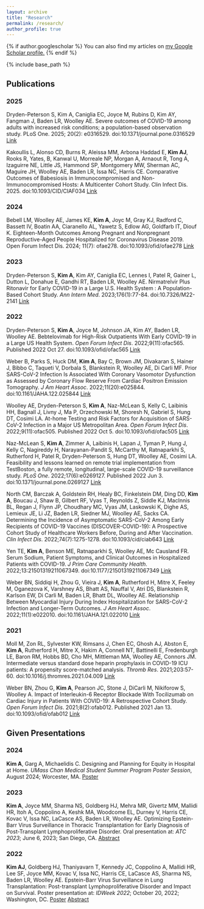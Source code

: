 ```yaml
---
layout: archive
title: "Research"
permalink: /research/
author_profile: true
---
```


{% if author.googlescholar %}
  You can also find my articles on <u><a href="{{author.googlescholar}}">my Google Scholar profile</a>.</u>
{% endif %}

{% include base_path %}

## Publications

### 2025

Dryden-Peterson S, Kim A, Caniglia EC, Joyce M, Rubins D, Kim AY, Fangman J, Baden LR, Woolley AE. Severe outcomes of COVID-19 among adults with increased risk conditions; a population-based observation study. PLoS One. 2025; 20(2): e0316529. doi:10.1371/journal.pone.0316529 [Link](https://journals.plos.org/plosone/article?id=10.1371/journal.pone.0316529)


Kakoullis L, Alonso CD, Burns R, Aleissa MM, Arbona Haddad E, **Kim AJ**, Rooks R, Yates, B, Kanwal U, Morreale NP, Morgan A, Arnaout R, Tong A, Izaguirre NE, Little JS, Hammond SP, Montgomery MW, Sherman AC, Maguire JH, Woolley AE, Baden LR, Issa NC, Harris CE. Comparative Outcomes of Babesiosis in Immunocompromised and Non-Immunocompromised Hosts: A Multicenter Cohort Study. Clin Infect Dis. 2025. doi:10.1093/CID/CIAF034 [Link](https://academic.oup.com/cid/advance-article-abstract/doi/10.1093/cid/ciaf034/7985365?redirectedFrom=fulltext)

### 2024

Bebell LM, Woolley AE, James KE, **Kim A**, Joyc M, Gray KJ, Radford C, Bassett IV, Boatin AA, Ciaranello AL, Yawetz S, Edlow AG, Goldfarb IT, Diouf K. Eighteen-Month Outcomes Among Pregnant and Nonpregnant Reproductive-Aged People Hospitalized for Coronavirus Disease 2019. Open Forum Infect Dis. 2024; 11(7): ofae278. doi:10.1093/ofid/ofae278 [Link](https://academic.oup.com/ofid/article/11/7/ofae278/7708680)

### 2023

Dryden-Peterson S, **Kim A**, Kim AY, Caniglia EC, Lennes I, Patel R, Gainer L, Dutton L, Donahue E, Gandhi RT, Baden LR, Woolley AE. Nirmatrelvir Plus Ritonavir for Early COVID-19 in a Large U.S. Health System : A Population-Based Cohort Study. _Ann Intern Med_. 2023;176(1):77-84. doi:10.7326/M22-2141 [Link](https://www.acpjournals.org/doi/10.7326/M22-2141)

### 2022

Dryden-Peterson S, **Kim A**, Joyce M, Johnson JA, Kim AY, Baden LR, Woolley AE. Bebtelovimab for High-Risk Outpatients With Early COVID-19 in a Large US Health System. _Open Forum Infect Dis_. 2022;9(11):ofac565. Published 2022 Oct 27. doi:10.1093/ofid/ofac565 [Link](https://academic.oup.com/ofid/article/9/11/ofac565/6775265)

Weber B, Parks S, Huck DM, **Kim A**, Bay C, Brown JM, Divakaran S, Hainer J, Bibbo C, Taqueti V, Dorbala S, Blankstein R, Woolley AE, Di Carli MF. Prior SARS-CoV-2 Infection Is Associated With Coronary Vasomotor Dysfunction as Assessed by Coronary Flow Reserve From Cardiac Positron Emission Tomography. _J Am Heart Assoc_. 2022;11(20):e025844. doi:10.1161/JAHA.122.025844 [Link](https://www.ahajournals.org/doi/10.1161/JAHA.122.025844)

Woolley AE, Dryden-Peterson S, **Kim A**, Naz-McLean S, Kelly C, Laibinis HH, Bagnall J, Livny J, Ma P, Orzechowski M, Shoresh N, Gabriel S, Hung DT, Cosimi LA. At-home Testing and Risk Factors for Acquisition of SARS-CoV-2 Infection in a Major US Metropolitan Area. _Open Forum Infect Dis_. 2022;9(11):ofac505. Published 2022 Oct 5. doi:10.1093/ofid/ofac505 [Link](https://academic.oup.com/ofid/article/9/11/ofac505/6748960)

Naz-McLean S, **Kim A**, Zimmer A, Laibinis H, Lapan J, Tyman P, Hung J, Kelly C, Nagireddy H, Narayanan-Pandit S, McCarthy M, Ratnaparkhi S, Rutherford H, Patel R, Dryden-Peterson S, Hung DT, Woolley AE, Cosimi LA. Feasibility and lessons learned on remote trial implementation from TestBoston, a fully remote, longitudinal, large-scale COVID-19 surveillance study. _PLoS One_. 2022;17(6):e0269127. Published 2022 Jun 3. doi:10.1371/journal.pone.0269127 [Link](https://journals.plos.org/plosone/article?id=10.1371/journal.pone.0269127)

North CM, Barczak A, Goldstein RH, Healy BC, Finkelstein DM, Ding DD, **Kim A**, Boucau J, Shaw B, Gilbert RF, Vyas T, Reynolds Z, Siddle KJ, MacInnis BL, Regan J, Flynn JP, Choudhary MC, Vyas JM, Laskowski K, Dighe AS, Lemieux JE, Li JZ, Baden LR, Siedner MJ, Woolley AE, Sacks CA. Determining the Incidence of Asymptomatic SARS-CoV-2 Among Early Recipients of COVID-19 Vaccines (DISCOVER-COVID-19): A Prospective Cohort Study of Healthcare Workers Before, During and After Vaccination. _Clin Infect Dis_. 2022;74(7):1275-1278. doi:10.1093/cid/ciab643 [Link](https://academic.oup.com/cid/article/74/7/1275/6345339)

Yen TE, **Kim A**, Benson ME, Ratnaparkhi S, Woolley AE, Mc Causland FR. Serum Sodium, Patient Symptoms, and Clinical Outcomes in Hospitalized Patients with COVID-19. _J Prim Care Community Health_. 2022;13:21501319211067349. doi:10.1177/21501319211067349 [Link](https://journals.sagepub.com/doi/10.1177/21501319211067349)

Weber BN, Siddiqi H, Zhou G, Vieira J, **Kim A**, Rutherford H, Mitre X, Feeley M, Oganezova K, Varshney AS, Bhatt AS, Nauffal V, Atri DS, Blankstein R, Karlson EW, Di Carli M, Baden LR, Bhatt DL, Woolley AE. Relationship Between Myocardial Injury During Index Hospitalization for SARS-CoV-2 Infection and Longer-Term Outcomes. _J Am Heart Assoc_. 2022;11(1):e022010. doi:10.1161/JAHA.121.022010 [Link](https://www.ahajournals.org/doi/full/10.1161/JAHA.121.022010)

### 2021

Moll M, Zon RL, Sylvester KW, Rimsans J, Chen EC, Ghosh AJ, Abston E, **Kim A**, Rutherford H, Mitre X, Hakim A, Connell NT, Battinelli E, Fredenburgh LE, Baron RM, Hobbs BD, Cho MH, Mittleman MA, Woolley AE, Connors JM. Intermediate versus standard dose heparin prophylaxis in COVID-19 ICU patients: A propensity score-matched analysis. _Thromb Res_. 2021;203:57-60. doi:10.1016/j.thromres.2021.04.009 [Link](https://www.thrombosisresearch.com/article/S0049-3848(21)00294-2/fulltext)

Weber BN, Zhou G, **Kim A**, Pearson JC, Stone J, DiCarli M, Nikiforow S, Woolley A. Impact of Interleukin-6 Receptor Blockade With Tocilizumab on Cardiac Injury in Patients With COVID-19: A Retrospective Cohort Study. _Open Forum Infect Dis_. 2021;8(2):ofab012. Published 2021 Jan 13. doi:10.1093/ofid/ofab012 [Link](https://academic.oup.com/ofid/article/8/2/ofab012/6092753)


## Given Presentations

### 2024

**Kim A**, Garg A, Michaelidis C. Designing and Planning for Equity in Hospital at Home. _UMass Chan Medical Student Summer Program Poster Session_, August 2024; Worcester, MA. [Poster](http://andykimj.github.io/files/Equity_HaH_AK_FINAL.pdf)

### 2023

**Kim A**, Joyce MM, Sharma NS, Goldberg HJ, Mehra MR, Givertz MM, Mallidi HR, Itoh A, Coppolino A, Keshk MA, Woodcome EL, Durney V, Harris CE, Kovac V, Issa NC, LaCasce AS, Baden LR, Woolley AE. Optimizing Epstein-Barr Virus Surveillance in Thoracic Transplantation for Early Diagnosis of Post-Transplant Lymphoproliferative Disorder. Oral presentation at: _ATC 2023_; June 6, 2023; San Diego, CA. [Abstract](https://www.amjtransplant.org/article/S1600-6135(23)00474-4/pdf#page=251)

### 2022

**Kim AJ**, Goldberg HJ, Thaniyavarn T, Kennedy JC, Coppolino A, Mallidi HR, Lee SF, Joyce MM, Kovac V, Issa NC, Harris CE, LaCasce AS, Sharma NS, Baden LR, Woolley AE. Epstein-Barr Virus Surveillance in Lung Transplantation: Post-transplant Lymphoproliferative Disorder and Impact on Survival. Poster presentation at: _IDWeek 2022_; October 20, 2022; Washington, DC. [Poster](http://andykimj.github.io/files/idweek2022_poster.pdf) [Abstract](https://academic.oup.com/ofid/article/9/Supplement_2/ofac492.286/6902274)